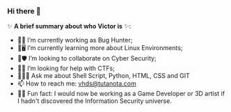 ### Hi there 👋

✨ **A brief summary about who Victor is** ✨:

- 💼👾 I’m currently working as Bug Hunter;
- 🌱🖥️ I’m currently learning more about Linux Environments;
- 🤝🛡 I’m looking to collaborate on Cyber Security;
- 🙋🚩 I’m looking for help with CTFs;
- 💬👨‍💻 Ask me about Shell Script, Python, HTML, CSS and GIT
- 📫 How to reach me: vhds@tutanota.com
- 🤔😯 Fun fact: I would now be working as a Game Developer or 3D artist if I hadn't discovered the Information Security universe.

